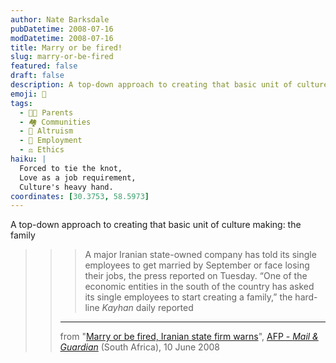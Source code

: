 ```yaml
---
author: Nate Barksdale
pubDatetime: 2008-07-16
modDatetime: 2008-07-16
title: Marry or be fired!
slug: marry-or-be-fired
featured: false
draft: false
description: A top-down approach to creating that basic unit of culture making - the family.
emoji: 💍
tags:
  - 👨‍👦 Parents
  - 🏘️ Communities
  - 🤝 Altruism
  - 💼 Employment
  - ⚖️ Ethics
haiku: |
  Forced to tie the knot,  
  Love as a job requirement,  
  Culture's heavy hand.
coordinates: [30.3753, 58.5973]
---
```


A top-down approach to creating that basic unit of culture making: the family

> > > A major Iranian state-owned company has told its single employees to get married by September or face losing their jobs, the press reported on Tuesday. “One of the economic entities in the south of the country has asked its single employees to start creating a family,” the hard-line _Kayhan_ daily reported
> >
> > ---
> >
> > from "[Marry or be fired, Iranian state firm warns](http://www.mg.co.za/article/2008-06-10-marry-or-be-fired-iranian-state-firm-warns)", [AFP - _Mail & Guardian_](http://www.mg.co.za/) (South Africa), 10 June 2008

